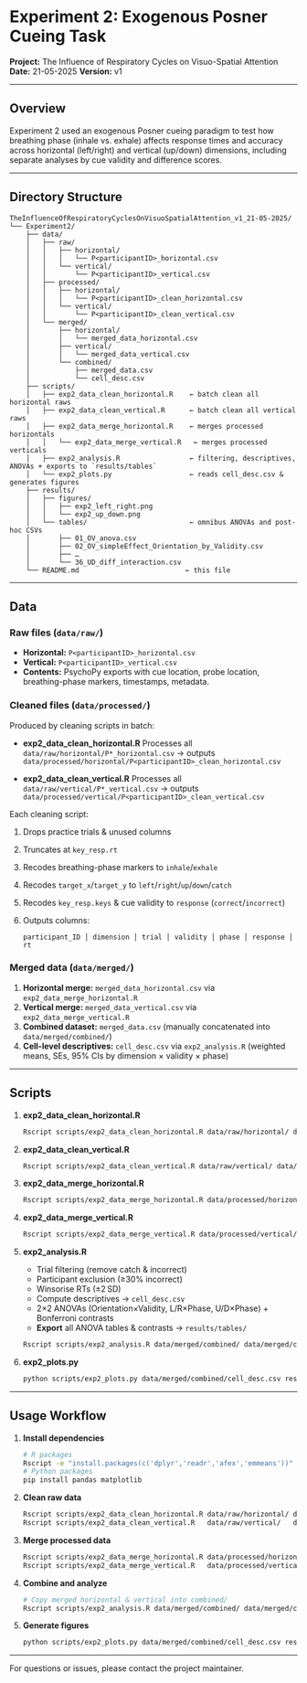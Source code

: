 # Experiment 2: Exogenous Posner Cueing Task

**Project:** The Influence of Respiratory Cycles on Visuo-Spatial Attention
**Date:** 21-05-2025
**Version:** v1

---

## Overview

Experiment 2 used an exogenous Posner cueing paradigm to test how breathing phase (inhale vs. exhale) affects response times and accuracy across horizontal (left/right) and vertical (up/down) dimensions, including separate analyses by cue validity and difference scores.

---

## Directory Structure

```
TheInfluenceOfRespiratoryCyclesOnVisuoSpatialAttention_v1_21-05-2025/
└── Experiment2/
    ├── data/
    │   ├── raw/
    │   │   ├── horizontal/
    │   │   │   └── P<participantID>_horizontal.csv
    │   │   └── vertical/
    │   │       └── P<participantID>_vertical.csv
    │   ├── processed/
    │   │   ├── horizontal/
    │   │   │   └── P<participantID>_clean_horizontal.csv
    │   │   └── vertical/
    │   │       └── P<participantID>_clean_vertical.csv
    │   └── merged/
    │       ├── horizontal/
    │       │   └── merged_data_horizontal.csv
    │       ├── vertical/
    │       │   └── merged_data_vertical.csv
    │       └── combined/
    │           ├── merged_data.csv
    │           └── cell_desc.csv
    ├── scripts/
    │   ├── exp2_data_clean_horizontal.R    ← batch clean all horizontal raws
    │   ├── exp2_data_clean_vertical.R      ← batch clean all vertical raws
    │   ├── exp2_data_merge_horizontal.R    ← merges processed horizontals
    │   │   └── exp2_data_merge_vertical.R   ← merges processed verticals
    │   ├── exp2_analysis.R                 ← filtering, descriptives, ANOVAs + exports to `results/tables`
    │   └── exp2_plots.py                   ← reads cell_desc.csv & generates figures
    ├── results/
    │   ├── figures/
    │   │   ├── exp2_left_right.png
    │   │   └── exp2_up_down.png
    │   └── tables/                         ← omnibus ANOVAs and post-hoc CSVs
    │       ├── 01_OV_anova.csv
    │       ├── 02_OV_simpleEffect_Orientation_by_Validity.csv
    │       ├── …
    │       └── 36_UD_diff_interaction.csv
    └── README.md                          ← this file
```

---

## Data

### Raw files (`data/raw/`)

* **Horizontal:** `P<participantID>_horizontal.csv`
* **Vertical:**   `P<participantID>_vertical.csv`
* **Contents:** PsychoPy exports with cue location, probe location, breathing-phase markers, timestamps, metadata.

### Cleaned files (`data/processed/`)

Produced by cleaning scripts in batch:

* **exp2\_data\_clean\_horizontal.R**
  Processes all `data/raw/horizontal/P*_horizontal.csv` → outputs `data/processed/horizontal/P<participantID>_clean_horizontal.csv`

* **exp2\_data\_clean\_vertical.R**
  Processes all `data/raw/vertical/P*_vertical.csv` → outputs `data/processed/vertical/P<participantID>_clean_vertical.csv`

Each cleaning script:

1. Drops practice trials & unused columns
2. Truncates at `key_resp.rt`
3. Recodes breathing-phase markers to `inhale`/`exhale`
4. Recodes `target_x`/`target_y` to `left`/`right`/`up`/`down`/`catch`
5. Recodes `key_resp.keys` & cue validity to `response` (`correct`/`incorrect`)
6. Outputs columns:

   ```
   participant_ID │ dimension │ trial │ validity │ phase │ response │ rt
   ```

### Merged data (`data/merged/`)

1. **Horizontal merge:** `merged_data_horizontal.csv` via `exp2_data_merge_horizontal.R`
2. **Vertical merge:**   `merged_data_vertical.csv` via `exp2_data_merge_vertical.R`
3. **Combined dataset:** `merged_data.csv` (manually concatenated into `data/merged/combined/`)
4. **Cell-level descriptives:** `cell_desc.csv` via `exp2_analysis.R` (weighted means, SEs, 95% CIs by dimension × validity × phase)

---

## Scripts

1. **exp2\_data\_clean\_horizontal.R**

   ```bash
   Rscript scripts/exp2_data_clean_horizontal.R data/raw/horizontal/ data/processed/horizontal/
   ```

2. **exp2\_data\_clean\_vertical.R**

   ```bash
   Rscript scripts/exp2_data_clean_vertical.R data/raw/vertical/ data/processed/vertical/
   ```

3. **exp2\_data\_merge\_horizontal.R**

   ```bash
   Rscript scripts/exp2_data_merge_horizontal.R data/processed/horizontal/ data/merged/horizontal/
   ```

4. **exp2\_data\_merge\_vertical.R**

   ```bash
   Rscript scripts/exp2_data_merge_vertical.R data/processed/vertical/ data/merged/vertical/
   ```

5. **exp2\_analysis.R**

   * Trial filtering (remove catch & incorrect)
   * Participant exclusion (≥30% incorrect)
   * Winsorise RTs (±2 SD)
   * Compute descriptives → `cell_desc.csv`
   * 2×2 ANOVAs (Orientation×Validity, L/R×Phase, U/D×Phase) + Bonferroni contrasts
   * **Export** all ANOVA tables & contrasts → `results/tables/`

   ```bash
   Rscript scripts/exp2_analysis.R data/merged/combined/ data/merged/combined/cell_desc.csv
   ```

6. **exp2\_plots.py**

   ```bash
   python scripts/exp2_plots.py data/merged/combined/cell_desc.csv results/figures/
   ```

---

## Usage Workflow

1. **Install dependencies**

   ```bash
   # R packages
   Rscript -e "install.packages(c('dplyr','readr','afex','emmeans'))"
   # Python packages
   pip install pandas matplotlib
   ```

2. **Clean raw data**

   ```bash
   Rscript scripts/exp2_data_clean_horizontal.R data/raw/horizontal/ data/processed/horizontal/
   Rscript scripts/exp2_data_clean_vertical.R   data/raw/vertical/   data/processed/vertical/
   ```

3. **Merge processed data**

   ```bash
   Rscript scripts/exp2_data_merge_horizontal.R data/processed/horizontal/ data/merged/horizontal/
   Rscript scripts/exp2_data_merge_vertical.R   data/processed/vertical/   data/merged/vertical/
   ```

4. **Combine and analyze**

   ```bash
   # Copy merged horizontal & vertical into combined/
   Rscript scripts/exp2_analysis.R data/merged/combined/ data/merged/combined/cell_desc.csv
   ```

5. **Generate figures**

   ```bash
   python scripts/exp2_plots.py data/merged/combined/cell_desc.csv results/figures/
   ```

---

For questions or issues, please contact the project maintainer.
